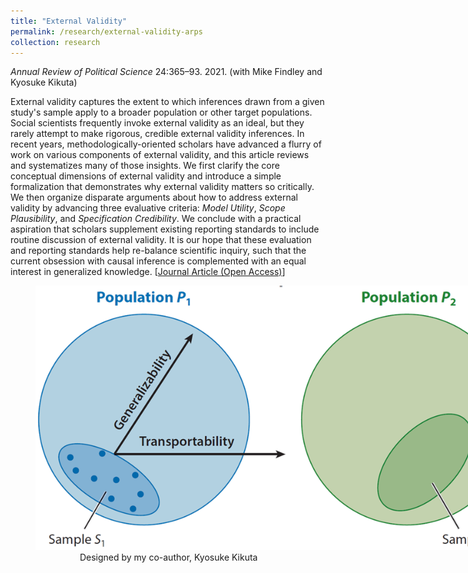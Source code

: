 ```yaml
---
title: "External Validity"
permalink: /research/external-validity-arps
collection: research
---
```

*Annual Review of Political Science* 24:365–93. 2021.
(with Mike Findley and Kyosuke Kikuta)

External validity captures the extent to which inferences drawn from a given study's sample apply to a broader population or other target populations. Social scientists frequently invoke external validity as an ideal, but they rarely attempt to make rigorous, credible external validity inferences. In recent years, methodologically-oriented scholars have advanced a flurry of work on various components of external validity, and this article reviews and systematizes many of those insights. We first clarify the core conceptual dimensions of external validity and introduce a simple formalization that demonstrates why external validity matters so critically.  We then organize disparate arguments about how to address external validity by advancing three evaluative criteria: *Model Utility*, *Scope Plausibility*, and *Specification Credibility*. We conclude with a practical aspiration that scholars supplement existing  reporting standards to include routine discussion of external validity. It is our hope that these evaluation and reporting standards help re-balance scientific inquiry, such that the current obsession with causal inference is complemented with an equal interest in generalized knowledge. [[Journal Article (Open Access)](https://www.annualreviews.org/doi/abs/10.1146/annurev-polisci-041719-102556)] 

  
<figure style="width: 769px; height: 550px"  class="align-center">
  <img src="/images/ev.png" alt="" />
  <figcaption> &nbsp; &nbsp; &nbsp; &nbsp; &nbsp; &nbsp; &nbsp; &nbsp; &nbsp; Designed by my co-author, Kyosuke Kikuta</figcaption>
</figure>